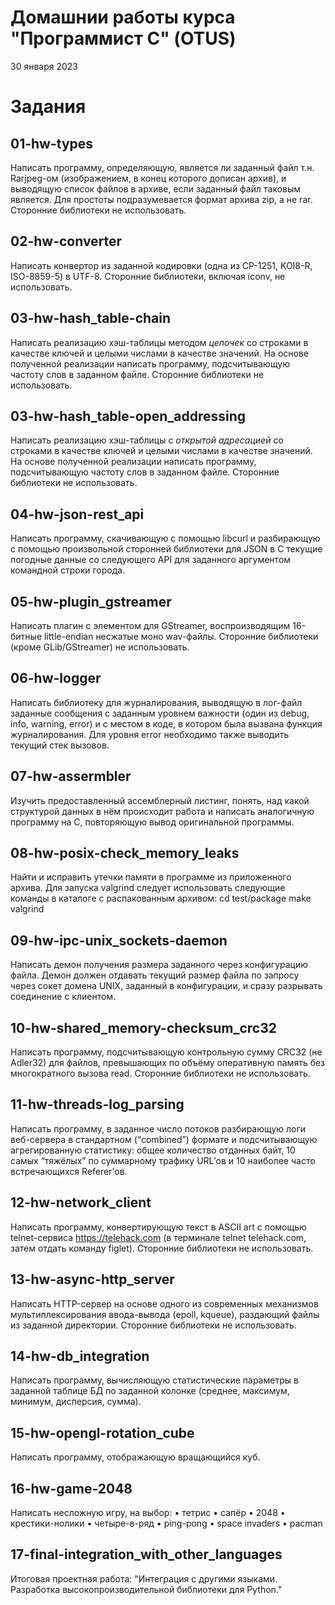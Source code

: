 # Домашнии работы курса "Программист С" (OTUS)
30 января 2023

# Задания

## 01-hw-types
Написать программу, определяющую, является ли заданный файл т.н. Rarjpeg-ом (изображением, в конец которого дописан архив), и выводящую список файлов в архиве, если заданный файл таковым является. Для простоты подразумевается формат архива zip, а не rar. Сторонние библиотеки не использовать.

## 02-hw-converter
Написать конвертор из заданной кодировки (одна из CP-1251, KOI8-R, ISO-8859-5) в UTF-8. Сторонние библиотеки, включая iconv, не использовать.

## 03-hw-hash_table-chain
Написать реализацию хэш-таблицы методом *цепочек* со строками в качестве ключей и целыми числами в качестве значений. На основе полученной реализации написать программу, подсчитывающую частоту слов в заданном файле. Сторонние библиотеки не использовать.

## 03-hw-hash_table-open_addressing
Написать реализацию хэш-таблицы с *открытой адресацией* со строками в качестве ключей и целыми числами в качестве значений. На основе полученной реализации написать программу, подсчитывающую частоту слов в заданном файле. Сторонние библиотеки не использовать.

## 04-hw-json-rest_api
Написать программу, скачивающую с помощью libcurl и разбирающую с помощью произвольной сторонней библиотеки для JSON в C текущие погодные данные со следующего API для заданного аргументом командной строки города.

## 05-hw-plugin_gstreamer
Написать плагин с элементом для GStreamer, воспроизводящим 16-битные little-endian несжатые моно wav-файлы. Сторонние библиотеки (кроме GLib/GStreamer) не использовать.

## 06-hw-logger
Написать библиотеку для журналирования, выводящую в лог-файл заданные сообщения с заданным уровнем важности (один из debug, info, warning, error) и с местом в коде, в котором была вызвана функция журналирования.
Для уровня error необходимо также выводить текущий стек вызовов.

## 07-hw-assermbler
Изучить предоставленный ассемблерный листинг, понять, над какой структурой данных в нём происходит работа и написать аналогичную программу на C, повторяющую вывод оригинальной программы.

## 08-hw-posix-check_memory_leaks
Найти и исправить утечки памяти в программе из приложенного архива. Для запуска valgrind следует использовать следующие команды в каталоге с распакованным архивом: cd test/package make valgrind

## 09-hw-ipc-unix_sockets-daemon
Написать демон получения размера заданного через конфигурацию файла. Демон должен отдавать текущий размер файла по запросу через сокет домена UNIX, заданный в конфигурации, и сразу разрывать соединение с клиентом.

## 10-hw-shared_memory-checksum_crc32
Написать программу, подсчитывающую контрольную сумму CRC32 (не Adler32) для файлов, превышающих по объёму оперативную память без многократного вызова read. Сторонние библиотеки не использовать.

## 11-hw-threads-log_parsing
Написать программу, в заданное число потоков разбирающую логи веб-сервера в стандартном (“combined”) формате и подсчитывающую агрегированную статистику: общее количество отданных байт, 10 самых “тяжёлых” по суммарному трафику URL’ов и 10 наиболее часто встречающихся Referer’ов.

## 12-hw-network_client
Написать программу, конвертирующую текст в ASCII art с помощью telnet-сервиса https://telehack.com (в терминале telnet telehack.com, затем отдать командy figlet). Сторонние библиотеки не использовать.

## 13-hw-async-http_server
Написать HTTP-сервер на основе одного из современных механизмов мультиплексирования ввода-вывода (epoll, kqueue), раздающий файлы из заданной директории. Сторонние библиотеки не использовать.

## 14-hw-db_integration
Написать программу, вычисляющую статистические параметры в заданной таблице БД по заданной колонке (среднее, максимум, минимум, дисперсия, сумма).

## 15-hw-opengl-rotation_cube
Написать программу, отображающую вращающийся куб.

## 16-hw-game-2048
Написать несложную игру, на выбор: • тетрис • сапёр • 2048 • крестики-нолики • четыре-в-ряд • ping-pong • space invaders • pacman

## 17-final-integration_with_other_languages
Итоговая проектная работа: "Интеграция с другими языками. Разработка высокопроизводительной библиотеки для Python."

